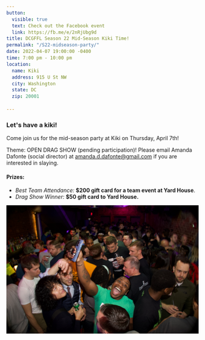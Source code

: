 ```yaml
---
button:
  visible: true
  text: Check out the Facebook event
  link: https://fb.me/e/2nRjUbg9d
title: DCGFFL Season 22 Mid-Season Kiki Time!
permalink: "/S22-midseason-party/"
date: 2022-04-07 19:00:00 -0400
time: 7:00 pm - 10:00 pm
location:
  name: Kiki
  address: 915 U St NW
  city: Washington
  state: DC
  zip: 20001

---
```

### Let's have a kiki! 

Come join us for the mid-season party at Kiki on Thursday, April 7th!

Theme: OPEN DRAG SHOW (pending participation)! Please email Amanda Dafonte (social director) at [amanda.d.dafonte@gmail.com](mailto:amanda.d.dafonte@gmail.com) if you are interested in slaying.

#### Prizes:

* _Best Team Attendance:_ **$200 gift card for a team event at Yard House**.
* _Drag Show Winner:_ **$50 gift card to Yard House.**

![](/img/s22_midseason_promo.jpg)